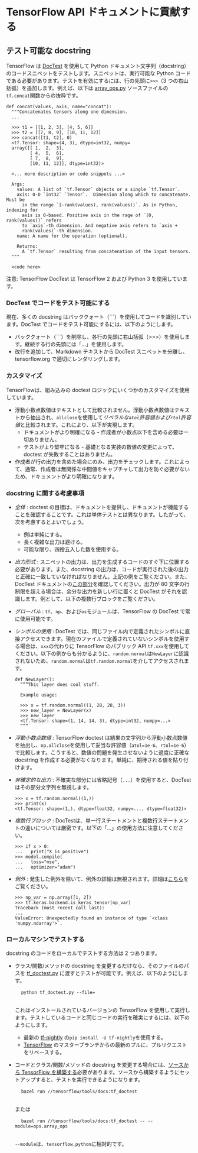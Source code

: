 # TensorFlow API ドキュメントに貢献する

## テスト可能な docstring

TensorFlow は [DocTest](https://docs.python.org/3/library/doctest.html) を使用して Python ドキュメント文字列（docstring）のコードスニペットをテストします。スニペットは、実行可能な Python コードである必要があります。テストを有効にするには、行の先頭に`>>>`（3 つの右山括弧）を追加します。例えば、以下は [array_ops.py](https://www.tensorflow.org/code/tensorflow/python/ops/array_ops.py) ソースファイルの`tf.concat`関数からの抜粋です。

```
def concat(values, axis, name="concat"):
  """Concatenates tensors along one dimension.
  ...

  >>> t1 = [[1, 2, 3], [4, 5, 6]]
  >>> t2 = [[7, 8, 9], [10, 11, 12]]
  >>> concat([t1, t2], 0)
  <tf.Tensor: shape=(4, 3), dtype=int32, numpy=
  array([[ 1,  2,  3],
         [ 4,  5,  6],
         [ 7,  8,  9],
         [10, 11, 12]], dtype=int32)>

  <... more description or code snippets ...>

  Args:
    values: A list of `tf.Tensor` objects or a single `tf.Tensor`.
    axis: 0-D `int32` `Tensor`.  Dimension along which to concatenate. Must be
      in the range `[-rank(values), rank(values))`. As in Python, indexing for
      axis is 0-based. Positive axis in the rage of `[0, rank(values))` refers
      to `axis`-th dimension. And negative axis refers to `axis +
      rank(values)`-th dimension.
    name: A name for the operation (optional).

    Returns:
      A `tf.Tensor` resulting from concatenation of the input tensors.
  """

  <code here>
```

注意: TensorFlow DocTest は TensorFlow 2 および Python 3 を使用しています。

### DocTest でコードをテスト可能にする

現在、多くの docstring はバッククォート（```）を使用してコードを識別しています。DocTest でコードをテスト可能にするには、以下のようにします。

- バッククォート（```）を削除し、各行の先頭に右山括弧（>>>）を使用します。継続する行の先頭には「...」を使用します。
- 改行を追加して、Markdown テキストから DocTest スニペットを分離し、tensorflow.org で適切にレンダリングします。

### カスタマイズ

TensorFlowは、組み込みの doctest ロジックにいくつかのカスタマイズを使用しています。

- 浮動小数点数値はテキストとして比較されません。浮動小数点数値はテキストから抽出され、`allclose`を使用して*リベラルな`atol`許容値および`rtol`許容値*と比較されます。これにより、以下が実現します。
    - ドキュメントがより明確になる - 作成者が小数点以下を含める必要は一切ありません。
    - テストがより堅牢になる - 基礎となる実装の数値の変更によって、doctest が失敗することはありません。
- 作成者が行の出力を含めた場合にのみ、出力をチェックします。これによって、通常、作成者は無関係な中間値をキャプチャして出力を防ぐ必要がないため、ドキュメントがより明確になります。

### docstring に関する考慮事項

- *全体* : doctest の目標は、ドキュメントを提供し、ドキュメントが機能することを確認することです。これは単体テストとは異なります。したがって、次を考慮するとよいでしょう。

    - 例は単純にする。
    - 長く複雑な出力は避ける。
    - 可能な限り、四捨五入した数を使用する。

- *出力形式* : スニペットの出力は、出力を生成するコードのすぐ下に位置する必要があります。また、docstring の出力は、コードが実行された後の出力と正確に一致していなければなりません。上記の例をご覧ください。また、DocTest ドキュメントの[この部分](https://docs.python.org/3/library/doctest.html#warnings)を確認してください。出力が 80 文字の行制限を超える場合は、余分な出力を新しい行に置くと DocTest がそれを認識します。例として、以下の複数行ブロックをご覧ください。

- *グローバル* : <code>tf</code>、`np`、および`os`モジュールは、TensorFlow の DocTest で常に使用可能です。

- *シンボルの使用* : DocTest では、同じファイル内で定義されたシンボルに直接アクセスできます。現在のファイルで定義されていないシンボルを使用する場合は、`xxx`の代わりに TensorFlow のパブリック API `tf.xxx`を使用してください。以下の例からも分かるように、<code>random.normal</code>は`NewLayer`に認識されないため、<code>random.normal</code>は<code>tf.random.normal</code>を介してアクセスされます。

    ```
    def NewLayer():
      “””This layer does cool stuff.

      Example usage:

      >>> x = tf.random.normal((1, 28, 28, 3))
      >>> new_layer = NewLayer(x)
      >>> new_layer
      <tf.Tensor: shape=(1, 14, 14, 3), dtype=int32, numpy=...>
      “””
    ```

- *浮動小数点数値* : TensorFlow doctest は結果の文字列から浮動小数点数値を抽出し、`np.allclose`を使用して妥当な許容値（`atol=1e-6`、`rtol=1e-6`）で比較します。こうすると、数値の問題を発生させないように過度に正確な docstring を作成する必要がなくなります。単純に、期待される値を貼り付けます。

- *非確定的な出力* : 不確実な部分には省略記号（`...`）を使用すると、DocTest はその部分文字列を無視します。

    ```
    >>> x = tf.random.normal((1,))
    >>> print(x)
    <tf.Tensor: shape=(1,), dtype=float32, numpy=..., dtype=float32)>
    ```

- *複数行ブロック* : DocTestは、単一行ステートメントと複数行ステートメントの違いについては厳密です。以下の「...」の使用方法に注意してください。

    ```
    >>> if x > 0:
    ...   print("X is positive")
    >>> model.compile(
    ...   loss="mse",
    ...   optimizer="adam")
    ```

- *例外* : 発生した例外を除いて、例外の詳細は無視されます。詳細は[こちら](https://docs.python.org/3/library/doctest.html#doctest.IGNORE_EXCEPTION_DETAIL)をご覧ください。

    ```
    >>> np_var = np.array([1, 2])
    >>> tf.keras.backend.is_keras_tensor(np_var)
    Traceback (most recent call last):
    ...
    ValueError: Unexpectedly found an instance of type `<class 'numpy.ndarray'>`.
    ```

### ローカルマシンでテストする

docstring のコードをローカルでテストする方法は 2 つあります。

- クラス/関数/メソッドの docstring を変更するだけなら、そのファイルのパスを [tf_doctest.py](https://www.tensorflow.org/code/tensorflow/tools/docs/tf_doctest.py) に渡すとテストが可能です。例えば、以下のようにします。

    <pre class="prettyprint lang-bsh">
    <code class="devsite-terminal">python tf_doctest.py --file=</code>
    </pre>

    これはインストールされているバージョンの TensorFlow を使用して実行します。テストしているコードと同じコードの実行を確実にするには、以下のようにします。

    - 最新の [tf-nightly](https://pypi.org/project/tf-nightly/) の`pip install -U tf-nightly`を使用する。
    - [TensorFlow](https://github.com/tensorflow/tensorflow) のマスターブランチからの最新のプルに、プルリクエストをリベースする。

- コードとクラス/関数/メソッドの docstring を変更する場合には、[ソースから TensorFlow を構築する](../../install/source.md)必要があります。ソースから構築するようにセットアップすると、テストを実行できるようになります。

    <pre class="prettyprint lang-bsh">
    <code class="devsite-terminal">bazel run //tensorflow/tools/docs:tf_doctest</code>
    </pre>

    または

    <pre class="prettyprint lang-bsh">
    <code class="devsite-terminal">bazel run //tensorflow/tools/docs:tf_doctest -- --module=ops.array_ops</code>
    </pre>

    `--module`は、`tensorflow.python`に相対的です。
